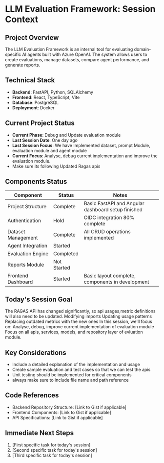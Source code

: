 # LLM Evaluation Framework: Session Context

## Project Overview
The LLM Evaluation Framework is an internal tool for evaluating domain-specific AI agents built with Azure OpenAI. The system allows users to create evaluations, manage datasets, compare agent performance, and generate reports.

## Technical Stack
- **Backend**: FastAPI, Python, SQLAlchemy
- **Frontend**: React, TypeScript, Vite
- **Database**: PostgreSQL
- **Deployment**: Docker

## Current Project Status
- **Current Phase**: Debug and Update evaluation module
- **Last Session Date**: One day ago
- **Last Session Focus**: We have Implemented dataset, prompt Module, evaluation module and agent module
- **Current Focus**: Analyse, debug current implementation and improve the evaluation module. 
- Make sure its following Updated Ragas apis

## Components Status

| Component | Status      | Notes                                              |
|-----------|-------------|----------------------------------------------------|
| Project Structure | Complete    | Basic FastAPI and Angular dashboard setup finished |
| Authentication | Hold        | OIDC integration 80% complete                      |
| Dataset Management | Complete    | All CRUD operations implemented                    |
| Agent Integration |  Started |                          |
| Evaluation Engine | Completed   |                                                    |
| Reports Module | Not Started |                              |
| Frontend Dashboard | Started     | Basic layout complete, components in development   |

## Today's Session Goal
The RAGAS API has changed significantly, so api usages,metric definitions will also need to be updated.
Modifying imports
Updating usage patterns
Replacing outdated metrics with the new ones
In this session, we'll focus on: Analyse, debug, improve current implementation of evaluation module
Focus on all apis, services, models, and repository layer of evluation module.

## Key Considerations
- Include a detailed explanation of the implementation and usage
- Create sample evaluation and test cases so that we can test the apis
- Unit testing should be implemented for critical components
- always make sure to include file name and path reference


## Code References
- Backend Repository Structure: [Link to Gist if applicable]
- Frontend Components: [Link to Gist if applicable]
- API Specifications: [Link to Gist if applicable]

## Immediate Next Steps
1. [First specific task for today's session]
2. [Second specific task for today's session]
3. [Third specific task for today's session] 